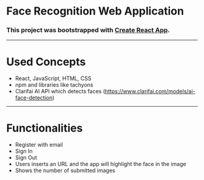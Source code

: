 # Face Recognition Web Application
### This project was bootstrapped with [Create React App](https://github.com/facebook/create-react-app).
---
# Used Concepts
- React, JavaScript, HTML, CSS
- npm and libraries like tachyons
- Clarifai AI API which detects faces (https://www.clarifai.com/models/ai-face-detection)
---
# Functionalities
- Register with email
- Sign In
- Sign Out
- Users inserts an URL and the app will highlight the face in the image
- Shows the number of submitted images
